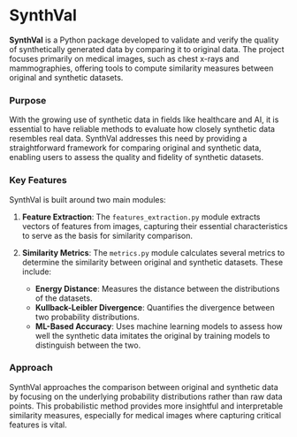 # SynthVal

**SynthVal** is a Python package developed to validate and verify the quality of synthetically generated data by comparing it to original data. The project focuses primarily on medical images, such as chest x-rays and mammographies, offering tools to compute similarity measures between original and synthetic datasets.

### Purpose

With the growing use of synthetic data in fields like healthcare and AI, it is essential to have reliable methods to evaluate how closely synthetic data resembles real data. SynthVal addresses this need by providing a straightforward framework for comparing original and synthetic data, enabling users to assess the quality and fidelity of synthetic datasets.

### Key Features

SynthVal is built around two main modules:

1. **Feature Extraction**: The `features_extraction.py` module extracts vectors of features from images, capturing their essential characteristics to serve as the basis for similarity comparison.
   
2. **Similarity Metrics**: The `metrics.py` module calculates several metrics to determine the similarity between original and synthetic datasets. These include:
   - **Energy Distance**: Measures the distance between the distributions of the datasets.
   - **Kullback-Leibler Divergence**: Quantifies the divergence between two probability distributions.
   - **ML-Based Accuracy**: Uses machine learning models to assess how well the synthetic data imitates the original by training models to distinguish between the two.

### Approach

SynthVal approaches the comparison between original and synthetic data by focusing on the underlying probability distributions rather than raw data points. This probabilistic method provides more insightful and interpretable similarity measures, especially for medical images where capturing critical features is vital.